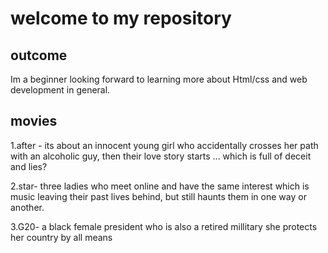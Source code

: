 # welcome to my repository 

## outcome
Im a beginner looking forward to learning more about Html/css and web development in general. 

## movies

1.after - its about an innocent young girl who accidentally crosses her path with an alcoholic guy, then their love story starts ... which is full of deceit and lies?

2.star- three ladies who meet online and have the same interest which is music leaving their past lives behind, but still haunts them in one way or another.

3.G20- a black female president who is also a retired millitary she protects her country by all means 